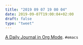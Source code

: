 ```yaml
---
title: "2019 09 07 19 00 04"
date: 2019-09-07T19:00:04+02:00
draft: false
type: "tweet"
---
```

[A Daily Journal in Org Mode](http://zerolib.com/journaling-procedure.html). `#emacs`
